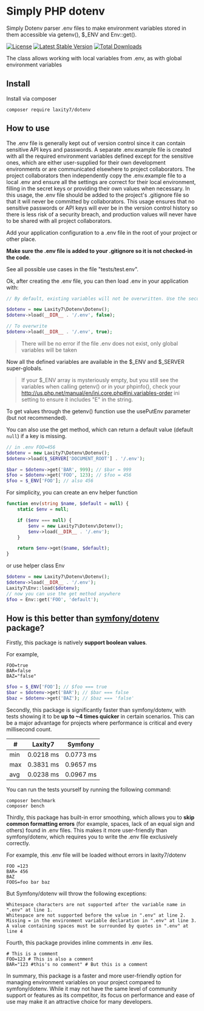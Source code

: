 # Simply PHP dotenv

Simply Dotenv parser .env files to make environment variables stored in them accessible via getenv(), $_ENV and Env::get().

[![License](https://img.shields.io/github/license/laxity7/dotenv.svg)](https://github.com/laxity7/dotenv/blob/master/LICENSE)
[![Latest Stable Version](https://img.shields.io/packagist/v/laxity7/dotenv.svg)](https://packagist.org/packages/laxity7/dotenv)
[![Total Downloads](https://img.shields.io/packagist/dt/laxity7/dotenv.svg)](https://packagist.org/packages/laxity7/dotenv)

The class allows working with local variables from .env, as with global environment variables

## Install

Install via composer 

```shell
composer require laxity7/dotenv
```

## How to use

The .env file is generally kept out of version control since it can contain 
sensitive API keys and passwords. A separate .env.example file is created with 
all the required environment variables defined except for the sensitive ones, 
which are either user-supplied for their own development environments or are 
communicated elsewhere to project collaborators. The project collaborators then 
independently copy the .env.example file to a local .env and ensure all the settings 
are correct for their local environment, filling in the secret keys or providing their 
own values when necessary. In this usage, the .env file should be added to the project's 
.gitignore file so that it will never be committed by collaborators. This usage ensures 
that no sensitive passwords or API keys will ever be in the version control history so 
there is less risk of a security breach, and production values will never have to be 
shared with all project collaborators.

Add your application configuration to a .env file in the root of your project or other place.

**Make sure the .env file is added to your .gitignore so it is not checked-in the code**.

See all possible use cases in the file "tests/test.env".

Ok, after creating the .env file, you can then load .env in your application with:

```php
// By default, existing variables will not be overwritten. Use the second parameter in load ()

$dotenv = new Laxity7\Dotenv\Dotenv();
$dotenv->load(__DIR__ . '/.env', false);

// To overwrite
$dotenv->load(__DIR__ . '/.env', true);
```

> There will be no error if the file .env does not exist, only global variables will be taken

Now all the defined variables are available in the $_ENV and $_SERVER super-globals.

> If your $_ENV array is mysteriously empty, but you still see the variables when calling 
> getenv() or in your phpinfo(), check your 
> http://us.php.net/manual/en/ini.core.php#ini.variables-order 
> ini setting to ensure it includes "E" in the string.

To get values through the getenv() function use the usePutEnv parameter (but not recommended).

You can also use the get method, which can return a default value (default `null`) if a key is missing.

```php
// in .env FOO=456
$dotenv = new Laxity7\Dotenv\Dotenv();
$dotenv->load($_SERVER['DOCUMENT_ROOT'] . '/.env');

$bar = $dotenv->get('BAR', 999); // $bar = 999
$foo = $dotenv->get('FOO', 123); // $foo = 456
$foo = $_ENV['FOO']; // also 456
```

For simplicity, you can create an env helper function

```php
function env(string $name, $default = null) {
    static $env = null;

    if ($env === null) {
        $env = new Laxity7\Dotenv\Dotenv();
        $env->load(__DIR__ . '/.env');
    }

    return $env->get($name, $default);
}
```

or use helper class Env

```php
$dotenv = new Laxity7\Dotenv\Dotenv();
$dotenv->load(__DIR__ . '/.env');
Laxity7\Env::load($dotenv);
// now you can use the get method anywhere
$foo = Env::get('FOO', 'default');
```

## How is this better than [symfony/dotenv](https://github.com/symfony/dotenv) package?

Firstly, this package is natively **support boolean values**.

For example,

```dotenv 
FOO=true
BAR=false
BAZ="false"
```

```php
$foo = $_ENV['FOO']; // $foo === true
$bar = $dotenv->get('BAR'); // $bar === false
$baz = $dotenv->get('BAZ'); // $baz === 'false'
```

Secondly, this package is significantly faster than symfony/dotenv, with tests showing it to be **up to ~4 times quicker** in certain scenarios.
This can be a major advantage for projects where performance is critical and every millisecond count.

| #   | Laxity7   | Symfony   |
|-----|-----------|-----------|
| min | 0.0218 ms | 0.0773 ms |
| max | 0.3831 ms | 0.9657 ms |
| avg | 0.0238 ms | 0.0967 ms |

You can run the tests yourself by running the following command:

```shell
composer benchmark
composer bench
```

Thirdly, this package has built-in error smoothing, which allows you to **skip common formatting errors** (for example, spaces, lack of an equal sign and
others) found in .env files. This makes it more user-friendly than symfony/dotenv, which requires you to write the .env file exclusively correctly.

For example, this .env file will be loaded without errors in laxity7/dotenv

```dotenv
FOO =123
BAR= 456
BAZ
FOOS=foo bar baz
```

But Symfony/dotenv will throw the following exceptions:

```
Whitespace characters are not supported after the variable name in ".env" at line 1.
Whitespace are not supported before the value in ".env" at line 2.
Missing = in the environment variable declaration in ".env" at line 3.
A value containing spaces must be surrounded by quotes in ".env" at line 4
```

Fourth, this package provides inline comments in .env iles.

```dotenv
# This is a comment
FOO=123 # This is also a comment
BAR="123 #this's no comment" # But this is a comment
```

In summary, this package is a faster and more user-friendly option for managing environment variables on your project compared to symfony/dotenv.
While it may not have the same level of community support or features as its competitor, its focus on performance and ease of use may make it an attractive
choice for many developers.
